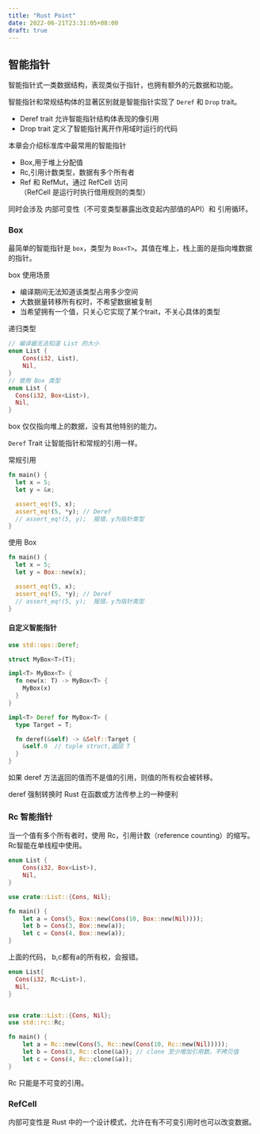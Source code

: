 ```yaml
---
title: "Rust Point"
date: 2022-06-21T23:31:05+08:00
draft: true
---
```


## 智能指针

智能指针式一类数据结构，表现类似于指针，也拥有额外的元数据和功能。

智能指针和常规结构体的显著区别就是智能指针实现了 `Deref` 和 `Drop` trait。

* Deref trait 允许智能指针结构体表现的像引用
* Drop trait 定义了智能指针离开作用域时运行的代码

本章会介绍标准库中最常用的智能指针

* Box<T>,用于堆上分配值
* Rc<T>,引用计数类型，数据有多个所有者
* Ref<T> 和 RefMut<T>，通过 RefCell<T> 访问 （RefCell<T> 是运行时执行借用规则的类型）

同时会涉及 内部可变性（不可变类型暴露出改变起内部值的API）和 引用循环。

### Box<T>

最简单的智能指针是 `box`，类型为 `Box<T>`。其值在堆上，栈上面的是指向堆数据的指针。

box 使用场景

* 编译期间无法知道该类型占用多少空间
* 大数据量转移所有权时，不希望数据被复制
* 当希望拥有一个值，只关心它实现了某个trait，不关心具体的类型

递归类型

```rust
// 编译器无法知道 List 的大小
enum List {
    Cons(i32, List),
    Nil,
}
// 使用 Box 类型
enum List {
  Cons(i32, Box<List>),
  Nil,
}
```

box 仅仅指向堆上的数据，没有其他特别的能力。

`Deref` Trait 让智能指针和常规的引用一样。

常规引用

```rust
fn main() {
  let x = 5;
  let y = &x;

  assert_eq!(5, x);
  assert_eq!(5, *y); // Deref
  // assert_eq!(5, y);  报错，y为指针类型
}
```

使用 Box

```rust
fn main() {
  let x = 5;
  let y = Box::new(x);

  assert_eq!(5, x);
  assert_eq!(5, *y); // Deref
  // assert_eq!(5, y);  报错，y为指针类型
}
```

#### 自定义智能指针

```rust
use std::ops::Deref;

struct MyBox<T>(T);

impl<T> MyBox<T> {
  fn new(x: T) -> MyBox<T> {
    MyBox(x)
  }
}

impl<T> Deref for MyBox<T> {
  type Target = T;

  fn deref(&self) -> &Self::Target {
    &self.0  // tuple struct,返回 T
  }
}
```

如果 deref 方法返回的值而不是值的引用，则值的所有权会被转移。

deref 强制转换时 Rust 在函数或方法传参上的一种便利


### Rc<T> 智能指针

当一个值有多个所有者时，使用 Rc，引用计数（reference counting）的缩写。Rc智能在单线程中使用。

```rust
enum List {
    Cons(i32, Box<List>),
    Nil,
}

use crate::List::{Cons, Nil};

fn main() {
    let a = Cons(5, Box::new(Cons(10, Box::new(Nil))));
    let b = Cons(3, Box::new(a));
    let c = Cons(4, Box::new(a));
}
```

上面的代码， b,c都有a的所有权，会报错。

```rust
enum List{
  Cons(i32, Rc<List>),
  Nil,
}


use crate::List::{Cons, Nil};
use std::rc::Rc;

fn main() {
    let a = Rc::new(Cons(5, Rc::new(Cons(10, Rc::new(Nil)))));
    let b = Cons(3, Rc::clone(&a)); // clone 至少增加引用数，不拷贝值
    let c = Cons(4, Rc::clone(&a));
}
```

Rc 只能是不可变的引用。

### RefCell<T>

内部可变性是 Rust 中的一个设计模式，允许在有不可变引用时也可以改变数据。